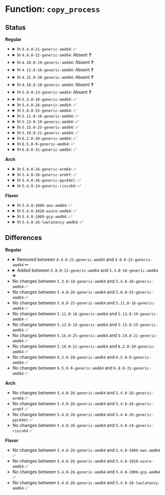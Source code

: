# Function: <code>copy_process</code>

## Status
<b>Regular</b>
<ul>
<li>
<details>
<summary>In <code>4.4.0-21-generic-amd64</code>: ✅</summary>

```c
struct task_struct * copy_process(long unsigned int clone_flags, long unsigned int stack_start, long unsigned int stack_size, int * child_tidptr, struct pid * pid, int trace, long unsigned int tls)
```

```json
{
  "name": "copy_process",
  "collision_type": "Unique Static",
  "inline_type": "No",
  "funcs": [
    {
      "addr": 18446744071579362800,
      "name": "copy_process",
      "external": false,
      "loc": "kernel/fork.c:1248",
      "file": "kernel/fork.c",
      "inline": "seen, unknown",
      "caller_inline": [],
      "caller_func": [
        "kernel/fork.c:fork_idle",
        "kernel/fork.c:_do_fork"
      ]
    }
  ],
  "symbols": [
    {
      "addr": 18446744071579362800,
      "name": "copy_process",
      "section": ".text",
      "bind": "STB_LOCAL",
      "size": 6855
    }
  ]
}
```
</details>
</li>
<li>
<details>
<summary>In <code>4.8.0-22-generic-amd64</code>: Absent ❓</summary>

```json
{
  "name": "copy_process",
  "collision_type": "Unique Static",
  "inline_type": "Selective",
  "funcs": [
    {
      "addr": 18446744071579377606,
      "name": "copy_process",
      "external": false,
      "loc": "kernel/fork.c:1304",
      "file": "kernel/fork.c",
      "inline": "not declared, inlined",
      "caller_inline": [
        "kernel/fork.c:_do_fork",
        "kernel/fork.c:fork_idle"
      ],
      "caller_func": [
        "kernel/fork.c:_do_fork",
        "kernel/fork.c:fork_idle"
      ]
    }
  ],
  "symbols": [
    {
      "addr": 18446744071579370224,
      "name": "copy_process.part.30",
      "section": ".text",
      "bind": "STB_LOCAL",
      "size": 7021
    }
  ]
}
```
</details>
</li>
<li>
<details>
<summary>In <code>4.10.0-19-generic-amd64</code>: Absent ❓</summary>

```json
{
  "name": "copy_process",
  "collision_type": "Unique Static",
  "inline_type": "Selective",
  "funcs": [
    {
      "addr": 18446744071579396646,
      "name": "copy_process",
      "external": false,
      "loc": "kernel/fork.c:1460",
      "file": "kernel/fork.c",
      "inline": "not declared, inlined",
      "caller_inline": [
        "kernel/fork.c:_do_fork",
        "kernel/fork.c:fork_idle"
      ],
      "caller_func": [
        "kernel/fork.c:_do_fork",
        "kernel/fork.c:fork_idle"
      ]
    }
  ],
  "symbols": [
    {
      "addr": 18446744071579389008,
      "name": "copy_process.part.34",
      "section": ".text",
      "bind": "STB_LOCAL",
      "size": 7277
    }
  ]
}
```
</details>
</li>
<li>
<details>
<summary>In <code>4.13.0-16-generic-amd64</code>: Absent ❓</summary>

```json
{
  "name": "copy_process",
  "collision_type": "Unique Static",
  "inline_type": "Selective",
  "funcs": [
    {
      "addr": 18446744071579383670,
      "name": "copy_process",
      "external": false,
      "loc": "kernel/fork.c:1528",
      "file": "kernel/fork.c",
      "inline": "not declared, inlined",
      "caller_inline": [
        "kernel/fork.c:_do_fork",
        "kernel/fork.c:fork_idle"
      ],
      "caller_func": [
        "kernel/fork.c:_do_fork",
        "kernel/fork.c:fork_idle"
      ]
    }
  ],
  "symbols": [
    {
      "addr": 18446744071579376432,
      "name": "copy_process.part.31",
      "section": ".text",
      "bind": "STB_LOCAL",
      "size": 6865
    }
  ]
}
```
</details>
</li>
<li>
<details>
<summary>In <code>4.15.0-20-generic-amd64</code>: Absent ❓</summary>

```json
{
  "name": "copy_process",
  "collision_type": "Unique Static",
  "inline_type": "Selective",
  "funcs": [
    {
      "addr": 18446744071579410518,
      "name": "copy_process",
      "external": false,
      "loc": "kernel/fork.c:1539",
      "file": "kernel/fork.c",
      "inline": "not declared, inlined",
      "caller_inline": [
        "kernel/fork.c:_do_fork",
        "kernel/fork.c:fork_idle"
      ],
      "caller_func": [
        "kernel/fork.c:_do_fork",
        "kernel/fork.c:fork_idle"
      ]
    }
  ],
  "symbols": [
    {
      "addr": 18446744071579403264,
      "name": "copy_process.part.35",
      "section": ".text",
      "bind": "STB_LOCAL",
      "size": 6890
    }
  ]
}
```
</details>
</li>
<li>
<details>
<summary>In <code>4.18.0-10-generic-amd64</code>: Absent ❓</summary>

```json
{
  "name": "copy_process",
  "collision_type": "Unique Static",
  "inline_type": "Selective",
  "funcs": [
    {
      "addr": 18446744071579424895,
      "name": "copy_process",
      "external": false,
      "loc": "kernel/fork.c:1610",
      "file": "kernel/fork.c",
      "inline": "not declared, inlined",
      "caller_inline": [
        "kernel/fork.c:_do_fork",
        "kernel/fork.c:fork_idle"
      ],
      "caller_func": [
        "kernel/fork.c:_do_fork",
        "kernel/fork.c:fork_idle"
      ]
    }
  ],
  "symbols": [
    {
      "addr": 18446744071579418960,
      "name": "copy_process.part.38",
      "section": ".text",
      "bind": "STB_LOCAL",
      "size": 5592
    }
  ]
}
```
</details>
</li>
<li>
<details>
<summary>In <code>5.0.0-13-generic-amd64</code>: Absent ❓</summary>

```json
{
  "name": "copy_process",
  "collision_type": "Unique Static",
  "inline_type": "Selective",
  "funcs": [
    {
      "addr": 18446744071579458319,
      "name": "copy_process",
      "external": false,
      "loc": "kernel/fork.c:1680",
      "file": "kernel/fork.c",
      "inline": "not declared, inlined",
      "caller_inline": [
        "kernel/fork.c:_do_fork",
        "kernel/fork.c:fork_idle"
      ],
      "caller_func": [
        "kernel/fork.c:_do_fork",
        "kernel/fork.c:fork_idle"
      ]
    }
  ],
  "symbols": [
    {
      "addr": 18446744071579449872,
      "name": "copy_process.part.38",
      "section": ".text",
      "bind": "STB_LOCAL",
      "size": 8119
    }
  ]
}
```
</details>
</li>
<li>
<details>
<summary>In <code>5.3.0-18-generic-amd64</code>: ✅</summary>

```c
struct task_struct * copy_process(struct pid * pid, int trace, int node, struct kernel_clone_args * args)
```

```json
{
  "name": "copy_process",
  "collision_type": "Unique Static",
  "inline_type": "No",
  "funcs": [
    {
      "addr": 18446744071579468080,
      "name": "copy_process",
      "external": false,
      "loc": "kernel/fork.c:1775",
      "file": "kernel/fork.c",
      "inline": "seen, unknown",
      "caller_inline": [],
      "caller_func": [
        "kernel/fork.c:_do_fork",
        "kernel/fork.c:fork_idle"
      ]
    }
  ],
  "symbols": [
    {
      "addr": 18446744071579468080,
      "name": "copy_process",
      "section": ".text",
      "bind": "STB_LOCAL",
      "size": 7051
    }
  ]
}
```
</details>
</li>
<li>
<details>
<summary>In <code>5.4.0-26-generic-amd64</code>: ✅</summary>

```c
struct task_struct * copy_process(struct pid * pid, int trace, int node, struct kernel_clone_args * args)
```

```json
{
  "name": "copy_process",
  "collision_type": "Unique Static",
  "inline_type": "No",
  "funcs": [
    {
      "addr": 18446744071579494144,
      "name": "copy_process",
      "external": false,
      "loc": "kernel/fork.c:1766",
      "file": "kernel/fork.c",
      "inline": "seen, unknown",
      "caller_inline": [],
      "caller_func": [
        "kernel/fork.c:_do_fork",
        "kernel/fork.c:fork_idle"
      ]
    }
  ],
  "symbols": [
    {
      "addr": 18446744071579494144,
      "name": "copy_process",
      "section": ".text",
      "bind": "STB_LOCAL",
      "size": 7014
    }
  ]
}
```
</details>
</li>
<li>
<details>
<summary>In <code>5.8.0-25-generic-amd64</code>: ✅</summary>

```c
struct task_struct * copy_process(struct pid * pid, int trace, int node, struct kernel_clone_args * args)
```

```json
{
  "name": "copy_process",
  "collision_type": "Unique Static",
  "inline_type": "No",
  "funcs": [
    {
      "addr": 18446744071579524592,
      "name": "copy_process",
      "external": false,
      "loc": "kernel/fork.c:1847",
      "file": "kernel/fork.c",
      "inline": "seen, unknown",
      "caller_inline": [],
      "caller_func": [
        "kernel/fork.c:_do_fork",
        "kernel/fork.c:fork_idle"
      ]
    }
  ],
  "symbols": [
    {
      "addr": 18446744071579524592,
      "name": "copy_process",
      "section": ".text",
      "bind": "STB_LOCAL",
      "size": 4948
    }
  ]
}
```
</details>
</li>
<li>
<details>
<summary>In <code>5.11.0-16-generic-amd64</code>: ✅</summary>

```c
struct task_struct * copy_process(struct pid * pid, int trace, int node, struct kernel_clone_args * args)
```

```json
{
  "name": "copy_process",
  "collision_type": "Unique Static",
  "inline_type": "No",
  "funcs": [
    {
      "addr": 18446744071579506640,
      "name": "copy_process",
      "external": false,
      "loc": "kernel/fork.c:1858",
      "file": "kernel/fork.c",
      "inline": "seen, unknown",
      "caller_inline": [],
      "caller_func": [
        "kernel/fork.c:kernel_clone",
        "kernel/fork.c:fork_idle"
      ]
    }
  ],
  "symbols": [
    {
      "addr": 18446744071579506640,
      "name": "copy_process",
      "section": ".text",
      "bind": "STB_LOCAL",
      "size": 5710
    }
  ]
}
```
</details>
</li>
<li>
<details>
<summary>In <code>5.13.0-19-generic-amd64</code>: ✅</summary>

```c
struct task_struct * copy_process(struct pid * pid, int trace, int node, struct kernel_clone_args * args)
```

```json
{
  "name": "copy_process",
  "collision_type": "Unique Static",
  "inline_type": "No",
  "funcs": [
    {
      "addr": 18446744071579510096,
      "name": "copy_process",
      "external": false,
      "loc": "kernel/fork.c:1857",
      "file": "kernel/fork.c",
      "inline": "seen, unknown",
      "caller_inline": [],
      "caller_func": [
        "kernel/fork.c:kernel_clone",
        "kernel/fork.c:create_io_thread",
        "kernel/fork.c:fork_idle"
      ]
    }
  ],
  "symbols": [
    {
      "addr": 18446744071579510096,
      "name": "copy_process",
      "section": ".text",
      "bind": "STB_LOCAL",
      "size": 5326
    }
  ]
}
```
</details>
</li>
<li>
<details>
<summary>In <code>5.15.0-25-generic-amd64</code>: ✅</summary>

```c
struct task_struct * copy_process(struct pid * pid, int trace, int node, struct kernel_clone_args * args)
```

```json
{
  "name": "copy_process",
  "collision_type": "Unique Static",
  "inline_type": "No",
  "funcs": [
    {
      "addr": 18446744071579581520,
      "name": "copy_process",
      "external": false,
      "loc": "kernel/fork.c:1936",
      "file": "kernel/fork.c",
      "inline": "seen, unknown",
      "caller_inline": [],
      "caller_func": [
        "kernel/fork.c:kernel_clone",
        "kernel/fork.c:create_io_thread",
        "kernel/fork.c:fork_idle"
      ]
    }
  ],
  "symbols": [
    {
      "addr": 18446744071579581520,
      "name": "copy_process",
      "section": ".text",
      "bind": "STB_LOCAL",
      "size": 5612
    }
  ]
}
```
</details>
</li>
<li>
<details>
<summary>In <code>5.19.0-21-generic-amd64</code>: ✅</summary>

```c
struct task_struct * copy_process(struct pid * pid, int trace, int node, struct kernel_clone_args * args)
```

```json
{
  "name": "copy_process",
  "collision_type": "Unique Static",
  "inline_type": "No",
  "funcs": [
    {
      "addr": 18446744071579672336,
      "name": "copy_process",
      "external": false,
      "loc": "kernel/fork.c:1981",
      "file": "kernel/fork.c",
      "inline": "seen, unknown",
      "caller_inline": [],
      "caller_func": [
        "kernel/fork.c:kernel_clone",
        "kernel/fork.c:create_io_thread",
        "kernel/fork.c:fork_idle"
      ]
    }
  ],
  "symbols": [
    {
      "addr": 18446744071579672336,
      "name": "copy_process",
      "section": ".text",
      "bind": "STB_LOCAL",
      "size": 5649
    }
  ]
}
```
</details>
</li>
<li>
<details>
<summary>In <code>6.2.0-20-generic-amd64</code>: ✅</summary>

```c
struct task_struct * copy_process(struct pid * pid, int trace, int node, struct kernel_clone_args * args)
```

```json
{
  "name": "copy_process",
  "collision_type": "Unique Static",
  "inline_type": "No",
  "funcs": [
    {
      "addr": 18446744071579792768,
      "name": "copy_process",
      "external": false,
      "loc": "kernel/fork.c:2015",
      "file": "kernel/fork.c",
      "inline": "seen, unknown",
      "caller_inline": [],
      "caller_func": [
        "kernel/fork.c:kernel_clone",
        "kernel/fork.c:create_io_thread",
        "kernel/fork.c:fork_idle"
      ]
    }
  ],
  "symbols": [
    {
      "addr": 18446744071579792768,
      "name": "copy_process",
      "section": ".text",
      "bind": "STB_LOCAL",
      "size": 5486
    }
  ]
}
```
</details>
</li>
<li>
<details>
<summary>In <code>6.5.0-9-generic-amd64</code>: ✅</summary>

```c
struct task_struct * copy_process(struct pid * pid, int trace, int node, struct kernel_clone_args * args)
```

```json
{
  "name": "copy_process",
  "collision_type": "Unique Global",
  "inline_type": "No",
  "funcs": [
    {
      "addr": 18446744071579840832,
      "name": "copy_process",
      "external": true,
      "loc": "kernel/fork.c:2248",
      "file": "kernel/fork.c",
      "inline": "seen, unknown",
      "caller_inline": [],
      "caller_func": [
        "kernel/fork.c:kernel_clone",
        "kernel/fork.c:create_io_thread",
        "kernel/fork.c:fork_idle",
        "kernel/vhost_task.c:vhost_task_create"
      ]
    }
  ],
  "symbols": [
    {
      "addr": 18446744071579840832,
      "name": "copy_process",
      "section": ".text",
      "bind": "STB_GLOBAL",
      "size": 5647
    }
  ]
}
```
</details>
</li>
<li>
<details>
<summary>In <code>6.8.0-31-generic-amd64</code>: ✅</summary>

```c
struct task_struct * copy_process(struct pid * pid, int trace, int node, struct kernel_clone_args * args)
```

```json
{
  "name": "copy_process",
  "collision_type": "Unique Global",
  "inline_type": "No",
  "funcs": [
    {
      "addr": 18446744071579878640,
      "name": "copy_process",
      "external": true,
      "loc": "kernel/fork.c:2245",
      "file": "kernel/fork.c",
      "inline": "seen, unknown",
      "caller_inline": [],
      "caller_func": [
        "kernel/fork.c:kernel_clone",
        "kernel/fork.c:create_io_thread",
        "kernel/fork.c:fork_idle",
        "kernel/vhost_task.c:vhost_task_create"
      ]
    }
  ],
  "symbols": [
    {
      "addr": 18446744071579878640,
      "name": "copy_process",
      "section": ".text",
      "bind": "STB_GLOBAL",
      "size": 5619
    }
  ]
}
```
</details>
</li>
</ul>
<b>Arch</b>
<ul>
<li>
<details>
<summary>In <code>5.4.0-26-generic-arm64</code>: ✅</summary>

```c
struct task_struct * copy_process(struct pid * pid, int trace, int node, struct kernel_clone_args * args)
```

```json
{
  "name": "copy_process",
  "collision_type": "Unique Static",
  "inline_type": "No",
  "funcs": [
    {
      "addr": 18446603336490628504,
      "name": "copy_process",
      "external": false,
      "loc": "kernel/fork.c:1766",
      "file": "kernel/fork.c",
      "inline": "seen, unknown",
      "caller_inline": [],
      "caller_func": [
        "kernel/fork.c:_do_fork",
        "kernel/fork.c:fork_idle"
      ]
    }
  ],
  "symbols": [
    {
      "addr": 18446603336490628504,
      "name": "copy_process",
      "section": ".text",
      "bind": "STB_LOCAL",
      "size": 5396
    }
  ]
}
```
</details>
</li>
<li>
<details>
<summary>In <code>5.4.0-26-generic-armhf</code>: ✅</summary>

```c
struct task_struct * copy_process(struct pid * pid, int trace, int node, struct kernel_clone_args * args)
```

```json
{
  "name": "copy_process",
  "collision_type": "Unique Static",
  "inline_type": "No",
  "funcs": [
    {
      "addr": 3224705540,
      "name": "copy_process",
      "external": false,
      "loc": "kernel/fork.c:1766",
      "file": "kernel/fork.c",
      "inline": "seen, unknown",
      "caller_inline": [],
      "caller_func": [
        "kernel/fork.c:_do_fork",
        "kernel/fork.c:fork_idle"
      ]
    }
  ],
  "symbols": [
    {
      "addr": 3224705540,
      "name": "copy_process",
      "section": ".text",
      "bind": "STB_LOCAL",
      "size": 6200
    }
  ]
}
```
</details>
</li>
<li>
<details>
<summary>In <code>5.4.0-26-generic-ppc64el</code>: ✅</summary>

```c
struct task_struct * copy_process(struct pid * pid, int trace, int node, struct kernel_clone_args * args)
```

```json
{
  "name": "copy_process",
  "collision_type": "Unique Static",
  "inline_type": "No",
  "funcs": [
    {
      "addr": 13835058055283445968,
      "name": "copy_process",
      "external": false,
      "loc": "kernel/fork.c:1766",
      "file": "kernel/fork.c",
      "inline": "seen, unknown",
      "caller_inline": [],
      "caller_func": [
        "kernel/fork.c:_do_fork",
        "kernel/fork.c:fork_idle"
      ]
    }
  ],
  "symbols": [
    {
      "addr": 13835058055283445968,
      "name": "copy_process",
      "section": ".text",
      "bind": "STB_LOCAL",
      "size": 6628
    }
  ]
}
```
</details>
</li>
<li>
<details>
<summary>In <code>5.4.0-24-generic-riscv64</code>: ✅</summary>

```c
struct task_struct * copy_process(struct pid * pid, int trace, int node, struct kernel_clone_args * args)
```

```json
{
  "name": "copy_process",
  "collision_type": "Unique Static",
  "inline_type": "No",
  "funcs": [
    {
      "addr": 18446743936271383496,
      "name": "copy_process",
      "external": false,
      "loc": "kernel/fork.c:1766",
      "file": "kernel/fork.c",
      "inline": "seen, unknown",
      "caller_inline": [],
      "caller_func": [
        "kernel/fork.c:_do_fork",
        "kernel/fork.c:fork_idle"
      ]
    }
  ],
  "symbols": [
    {
      "addr": 18446743936271383496,
      "name": "copy_process",
      "section": ".text",
      "bind": "STB_LOCAL",
      "size": 4954
    }
  ]
}
```
</details>
</li>
</ul>
<b>Flavor</b>
<ul>
<li>
<details>
<summary>In <code>5.4.0-1009-aws-amd64</code>: ✅</summary>

```c
struct task_struct * copy_process(struct pid * pid, int trace, int node, struct kernel_clone_args * args)
```

```json
{
  "name": "copy_process",
  "collision_type": "Unique Static",
  "inline_type": "No",
  "funcs": [
    {
      "addr": 18446744071579467808,
      "name": "copy_process",
      "external": false,
      "loc": "kernel/fork.c:1766",
      "file": "kernel/fork.c",
      "inline": "seen, unknown",
      "caller_inline": [],
      "caller_func": [
        "kernel/fork.c:_do_fork",
        "kernel/fork.c:fork_idle"
      ]
    }
  ],
  "symbols": [
    {
      "addr": 18446744071579467808,
      "name": "copy_process",
      "section": ".text",
      "bind": "STB_LOCAL",
      "size": 7014
    }
  ]
}
```
</details>
</li>
<li>
<details>
<summary>In <code>5.4.0-1010-azure-amd64</code>: ✅</summary>

```c
struct task_struct * copy_process(struct pid * pid, int trace, int node, struct kernel_clone_args * args)
```

```json
{
  "name": "copy_process",
  "collision_type": "Unique Static",
  "inline_type": "No",
  "funcs": [
    {
      "addr": 18446744071579396736,
      "name": "copy_process",
      "external": false,
      "loc": "kernel/fork.c:1766",
      "file": "kernel/fork.c",
      "inline": "seen, unknown",
      "caller_inline": [],
      "caller_func": [
        "kernel/fork.c:_do_fork",
        "kernel/fork.c:fork_idle"
      ]
    }
  ],
  "symbols": [
    {
      "addr": 18446744071579396736,
      "name": "copy_process",
      "section": ".text",
      "bind": "STB_LOCAL",
      "size": 6984
    }
  ]
}
```
</details>
</li>
<li>
<details>
<summary>In <code>5.4.0-1009-gcp-amd64</code>: ✅</summary>

```c
struct task_struct * copy_process(struct pid * pid, int trace, int node, struct kernel_clone_args * args)
```

```json
{
  "name": "copy_process",
  "collision_type": "Unique Static",
  "inline_type": "No",
  "funcs": [
    {
      "addr": 18446744071579467728,
      "name": "copy_process",
      "external": false,
      "loc": "kernel/fork.c:1766",
      "file": "kernel/fork.c",
      "inline": "seen, unknown",
      "caller_inline": [],
      "caller_func": [
        "kernel/fork.c:_do_fork",
        "kernel/fork.c:fork_idle"
      ]
    }
  ],
  "symbols": [
    {
      "addr": 18446744071579467728,
      "name": "copy_process",
      "section": ".text",
      "bind": "STB_LOCAL",
      "size": 7014
    }
  ]
}
```
</details>
</li>
<li>
<details>
<summary>In <code>5.4.0-26-lowlatency-amd64</code>: ✅</summary>

```c
struct task_struct * copy_process(struct pid * pid, int trace, int node, struct kernel_clone_args * args)
```

```json
{
  "name": "copy_process",
  "collision_type": "Unique Static",
  "inline_type": "No",
  "funcs": [
    {
      "addr": 18446744071579499472,
      "name": "copy_process",
      "external": false,
      "loc": "kernel/fork.c:1766",
      "file": "kernel/fork.c",
      "inline": "seen, unknown",
      "caller_inline": [],
      "caller_func": [
        "kernel/fork.c:_do_fork",
        "kernel/fork.c:fork_idle"
      ]
    }
  ],
  "symbols": [
    {
      "addr": 18446744071579499472,
      "name": "copy_process",
      "section": ".text",
      "bind": "STB_LOCAL",
      "size": 7090
    }
  ]
}
```
</details>
</li>
</ul>

## Differences
<b>Regular</b>
<ul>
<li>
<details>
<summary>Removed between <code>4.4.0-21-generic-amd64</code> and <code>4.8.0-22-generic-amd64</code> ➖</summary>

```c
struct task_struct * copy_process(long unsigned int clone_flags, long unsigned int stack_start, long unsigned int stack_size, int * child_tidptr, struct pid * pid, int trace, long unsigned int tls)
```
</details>
</li>
<li>
<details>
<summary>Added between <code>5.0.0-13-generic-amd64</code> and <code>5.3.0-18-generic-amd64</code> ➕</summary>

```c
struct task_struct * copy_process(struct pid * pid, int trace, int node, struct kernel_clone_args * args)
```
</details>
</li>
<li>
No changes between <code>5.3.0-18-generic-amd64</code> and <code>5.4.0-26-generic-amd64</code> ✅
</li>
<li>
No changes between <code>5.4.0-26-generic-amd64</code> and <code>5.8.0-25-generic-amd64</code> ✅
</li>
<li>
No changes between <code>5.8.0-25-generic-amd64</code> and <code>5.11.0-16-generic-amd64</code> ✅
</li>
<li>
No changes between <code>5.11.0-16-generic-amd64</code> and <code>5.13.0-19-generic-amd64</code> ✅
</li>
<li>
No changes between <code>5.13.0-19-generic-amd64</code> and <code>5.15.0-25-generic-amd64</code> ✅
</li>
<li>
No changes between <code>5.15.0-25-generic-amd64</code> and <code>5.19.0-21-generic-amd64</code> ✅
</li>
<li>
No changes between <code>5.19.0-21-generic-amd64</code> and <code>6.2.0-20-generic-amd64</code> ✅
</li>
<li>
No changes between <code>6.2.0-20-generic-amd64</code> and <code>6.5.0-9-generic-amd64</code> ✅
</li>
<li>
No changes between <code>6.5.0-9-generic-amd64</code> and <code>6.8.0-31-generic-amd64</code> ✅
</li>
</ul>
<b>Arch</b>
<ul>
<li>
No changes between <code>5.4.0-26-generic-amd64</code> and <code>5.4.0-26-generic-arm64</code> ✅
</li>
<li>
No changes between <code>5.4.0-26-generic-amd64</code> and <code>5.4.0-26-generic-armhf</code> ✅
</li>
<li>
No changes between <code>5.4.0-26-generic-amd64</code> and <code>5.4.0-26-generic-ppc64el</code> ✅
</li>
<li>
No changes between <code>5.4.0-26-generic-amd64</code> and <code>5.4.0-24-generic-riscv64</code> ✅
</li>
</ul>
<b>Flavor</b>
<ul>
<li>
No changes between <code>5.4.0-26-generic-amd64</code> and <code>5.4.0-1009-aws-amd64</code> ✅
</li>
<li>
No changes between <code>5.4.0-26-generic-amd64</code> and <code>5.4.0-1010-azure-amd64</code> ✅
</li>
<li>
No changes between <code>5.4.0-26-generic-amd64</code> and <code>5.4.0-1009-gcp-amd64</code> ✅
</li>
<li>
No changes between <code>5.4.0-26-generic-amd64</code> and <code>5.4.0-26-lowlatency-amd64</code> ✅
</li>
</ul>
